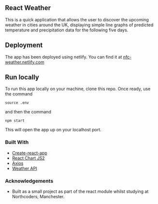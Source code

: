 ## React Weather

This is a quick application that allows the user to discover the upcoming weather in cities around the UK, displaying simple line graphs of predicted temperature and precipitation data for the following five days.

## Deployment

The app has been deployed using netlify. You can find it at [nfc-weather.netlify.com](https://nfc-weather.netlify.com)

## Run locally

To run this app locally on your machine, clone this repo. Once ready, use the command

```
source .env
```

and then the command

```
npm start
```

This will open the app up on your localhost port.

### Built With

- [Create-react-app](https://github.com/facebook/create-react-app)
- [React Chart JS2](https://github.com/jerairrest/react-chartjs-2)
- [Axios](https://github.com/axios/axios)
- [Weather API](https://openweathermap.org/api)

### Acknowledgements

- Built as a small project as part of the react module whilst studying at Northcoders, Manchester.
